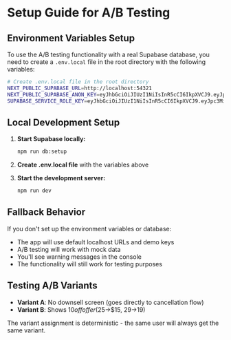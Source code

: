 # Setup Guide for A/B Testing

## Environment Variables Setup

To use the A/B testing functionality with a real Supabase database, you need to create a `.env.local` file in the root directory with the following variables:

```bash
# Create .env.local file in the root directory
NEXT_PUBLIC_SUPABASE_URL=http://localhost:54321
NEXT_PUBLIC_SUPABASE_ANON_KEY=eyJhbGciOiJIUzI1NiIsInR5cCI6IkpXVCJ9.eyJpc3MiOiJzdXBhYmFzZS1kZW1vIiwicm9sZSI6ImFub24iLCJleHAiOjE5ODM4MTI5OTZ9.CRXP1A7WOeoJeXxjNni43kdQwgnWNReilDMblYTn_I0
SUPABASE_SERVICE_ROLE_KEY=eyJhbGciOiJIUzI1NiIsInR5cCI6IkpXVCJ9.eyJpc3MiOiJzdXBhYmFzZS1kZW1vIiwicm9sZSI6InNlcnZpY2Vfcm9sZSIsImV4cCI6MTk4MzgxMjk5Nn0.EGIM96RAZx35lJzdJsyH-qQwv8Hdp7fsn3W0YpN81IU
```

## Local Development Setup

1. **Start Supabase locally:**
   ```bash
   npm run db:setup
   ```

2. **Create .env.local file** with the variables above

3. **Start the development server:**
   ```bash
   npm run dev
   ```

## Fallback Behavior

If you don't set up the environment variables or database:
- The app will use default localhost URLs and demo keys
- A/B testing will work with mock data
- You'll see warning messages in the console
- The functionality will still work for testing purposes

## Testing A/B Variants

- **Variant A**: No downsell screen (goes directly to cancellation flow)
- **Variant B**: Shows $10 off offer ($25→$15, $29→$19)

The variant assignment is deterministic - the same user will always get the same variant.

